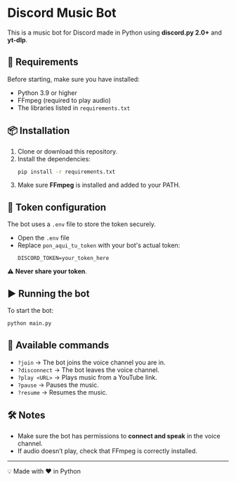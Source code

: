# Discord Music Bot

This is a music bot for Discord made in Python using **discord.py 2.0+** and **yt-dlp**.

## 🚀 Requirements
Before starting, make sure you have installed:
- Python 3.9 or higher
- FFmpeg (required to play audio)
- The libraries listed in `requirements.txt`

## 📦 Installation
1. Clone or download this repository.
2. Install the dependencies:
   ```bash
   pip install -r requirements.txt
   ```
3. Make sure **FFmpeg** is installed and added to your PATH.

## 🔑 Token configuration
The bot uses a `.env` file to store the token securely.
- Open the `.env` file
- Replace `pon_aqui_tu_token` with your bot's actual token:
  ```env
  DISCORD_TOKEN=your_token_here
  ```
⚠️ **Never share your token**.

## ▶️ Running the bot
To start the bot:
```bash
python main.py
```

## 🎵 Available commands
- `?join` → The bot joins the voice channel you are in.
- `?disconnect` → The bot leaves the voice channel.
- `?play <URL>` → Plays music from a YouTube link.
- `?pause` → Pauses the music.
- `?resume` → Resumes the music.

## 🛠 Notes
- Make sure the bot has permissions to **connect and speak** in the voice channel.
- If audio doesn’t play, check that FFmpeg is correctly installed.

---
💡 Made with ❤️ in Python
